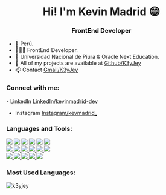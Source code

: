 <h1 align="center">Hi! I'm Kevin Madrid 😁</h1>
<h3 align="center">FrontEnd Developer</h3>

- 📍 Perú.
- 👨🏻‍💻 FrontEnd Developer.
- 🏢 Universidad Nacional de Piura & Oracle Next Education.
- 📁 All of my projects are available at [Github/K3yJey](https://github.com/K3yJey)
- 📫 Contact <a href="https://mail.google.com/mail/?view=cm&fs=1&to=kjmr107@gmail.com&su=Meeting&body=Hi!%20" target="_blank">Gmail/K3yJey</a>

<h3 align="left">Connect with me:</h3>
- LinkedIn  <a href="https://www.linkedin.com/in/kevinmadrid-dev/" target="_blank">LinkedIn/kevinmadrid-dev</a>

<br/>

- Instagram <a href="https://www.instagram.com/kevmadrid_/" target="_blank">Instagram/kevmadrid\_</a>

<h3 align="left">Languages and Tools:</h3>
<p align="left">

<a href="https://www.figma.com/" target="_blank" rel="noreferrer">
<img src="https://img.shields.io/badge/figma-%23F24E1E.svg?style=for-the-badge&logo=figma&logoColor=white">
</a>

<a href="https://git-scm.com/" target="_blank" rel="noreferrer">
<img src="https://img.shields.io/badge/git-%23F05033.svg?style=for-the-badge&logo=git&logoColor=white">
</a>

<a href="https://www.notion.so/" target="_blank" rel="noreferrer">
<img src="https://img.shields.io/badge/Notion-%23000000.svg?style=for-the-badge&logo=notion&logoColor=white">
</a>

<a href="https://www.w3.org/html/" target="_blank" rel="noreferrer">
<img src="https://img.shields.io/badge/html5-%23E34F26.svg?style=for-the-badge&logo=html5&logoColor=white">
</a>

<a href="https://www.w3schools.com/css/" target="_blank" rel="noreferrer">
<img src="https://img.shields.io/badge/css3-%231572B6.svg?style=for-the-badge&logo=css3&logoColor=white">
</a>

<a href="https://developer.mozilla.org/en-US/docs/Web/JavaScript" target="_blank" rel="noreferrer">
<img src="https://img.shields.io/badge/javascript-%23323330.svg?style=for-the-badge&logo=javascript&logoColor=%23F7DF1E">
</a>

<br/>

<a href="https://reactjs.org/" target="_blank" rel="noreferrer">
<img src="https://img.shields.io/badge/react-%2320232a.svg?style=for-the-badge&logo=react&logoColor=%2361DAFB">
</a>

<a href="https://vuejs.org/" target="_blank" rel="noreferrer">
<img src="https://img.shields.io/badge/vue.js-%2335495e.svg?style=for-the-badge&logo=vuedotjs&logoColor=%234FC08D">
</a>

<a href="https://www.typescriptlang.org/" target="_blank" rel="noreferrer">
<img src="https://img.shields.io/badge/typescript-%23007ACC.svg?style=for-the-badge&logo=typescript&logoColor=white">
</a>

<a href="https://nodejs.org" target="_blank" rel="noreferrer">
<img src="https://img.shields.io/badge/node.js-6DA55F?style=for-the-badge&logo=node.js&logoColor=white">
</a>

<a href="https://nestjs.com/" target="_blank" rel="noreferrer">
<img src="https://img.shields.io/badge/nestjs-%23E0234E.svg?style=for-the-badge&logo=nestjs&logoColor=white">
</a>

<a href="https://postman.com" target="_blank" rel="noreferrer">
<img src="https://img.shields.io/badge/Postman-FF6C37?style=for-the-badge&logo=postman&logoColor=white">
</a>

<br/>

<a href="https://www.mongodb.com/" target="_blank" rel="noreferrer">
<img src="https://img.shields.io/badge/MongoDB-%234ea94b.svg?style=for-the-badge&logo=mongodb&logoColor=white">
</a>

<a href="https://www.microsoft.com/en-us/sql-server" target="_blank" rel="noreferrer">
<img src="https://img.shields.io/badge/Microsoft%20SQL%20Sever-CC2927?style=for-the-badge&logo=microsoft%20sql%20server&logoColor=white">
</a>

<a href="https://www.mysql.com/" target="_blank" rel="noreferrer">
<img src="https://img.shields.io/badge/mysql-%2300000f.svg?style=for-the-badge&logo=mysql&logoColor=white">
</a>

<a href="https://www.postgresql.org" target="_blank" rel="noreferrer">
<img src="https://img.shields.io/badge/postgres-%23316192.svg?style=for-the-badge&logo=postgresql&logoColor=white">
</a>

<a href="https://vercel.com/" target="_blank" rel="noreferrer">
<img src="https://img.shields.io/badge/vercel-%23000000.svg?style=for-the-badge&logo=vercel&logoColor=white">
</a>

</p>

<h3 align="left">Most Used Languages:</h3>

<p>
<img align="center" src="https://github-readme-stats.vercel.app/api/top-langs?username=k3yjey&show_icons=true&locale=en&layout=compact" alt="k3yjey" />
</p>
